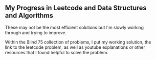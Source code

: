 ## My Progress in Leetcode and Data Structures and Algorithms
These may not be the most efficient solutions but I'm slowly working through and
trying to improve. 

Within the Blind 75 collection of problems, I put my working solution, the link to the leetcode problem, as well as youtube explanations or other resources that I found helpful to solve the problem.
